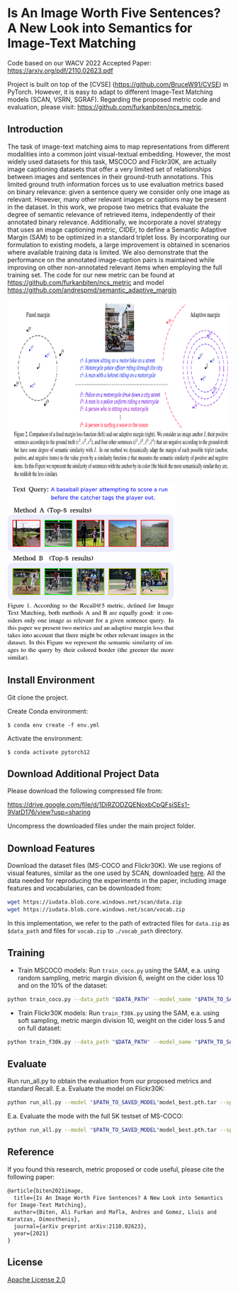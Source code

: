 # Is An Image Worth Five Sentences? A New Look into Semantics for Image-Text Matching

Code based on our WACV 2022 Accepted Paper: https://arxiv.org/pdf/2110.02623.pdf

Project is built on top of the [CVSE] (https://github.com/BruceW91/CVSE) in PyTorch. However, it is easy to adapt to different Image-Text Matching models (SCAN, VSRN, SGRAF). Regarding the proposed metric code and evaluation, please visit:  https://github.com/furkanbiten/ncs_metric.


## Introduction
The task of image-text matching aims to map representations from different modalities into a common joint visual-textual embedding. However, the most widely used datasets for this task, MSCOCO and Flickr30K, are actually image captioning datasets that offer a very limited set of relationships between images and sentences in their ground-truth annotations.
This limited ground truth information forces us to use evaluation metrics based on binary relevance: given a sentence query we consider only one image as relevant. However, many other relevant images or captions may be present in the dataset.
In this work, we propose two metrics that evaluate the degree of semantic relevance of retrieved items, independently of their annotated binary relevance.
Additionally, we incorporate a novel strategy that uses an image captioning metric, CIDEr, to define a Semantic Adaptive Margin (SAM) to be optimized in a standard triplet loss. By incorporating our formulation to existing models, a large improvement is obtained in scenarios where available training data is limited. We also demonstrate that the performance on the annotated image-caption pairs is maintained while improving on other non-annotated relevant items when employing the full training set. The code for our new metric can be found at https://github.com/furkanbiten/ncs_metric and model https://github.com/andrespmd/semantic_adaptive_margin

<a href="url"><img src="paper_images/ITM_fig2.png" align="center" height="400" width="800" ></a>
<p></p>

<a href="url"><img src="paper_images/ITM_fig1.png" align="center" height="400" width="380" ></a>
<p></p>


## Install Environment

Git clone the project.

Create Conda environment:

    $ conda env create -f env.yml

Activate the environment:

    $ conda activate pytorch12
    

## Download Additional Project Data

Please download the following compressed file from: 

https://drive.google.com/file/d/1DiRZODZQENoxbCpQFsiSEs1-9VatD176/view?usp=sharing

Uncompress the downloaded files under the main project folder. 

## Download Features

Download the dataset files (MS-COCO and Flickr30K). We use regions of visual features, similar as the one used by SCAN, downloaded [here](https://github.com/kuanghuei/SCAN). All the data needed for reproducing the experiments in the paper, including image features and vocabularies, can be downloaded from:
```bash
wget https://iudata.blob.core.windows.net/scan/data.zip
wget https://iudata.blob.core.windows.net/scan/vocab.zip
```
In this implementation, we refer to the path of extracted files for `data.zip` as `$data_path` and files for `vocab.zip` to `./vocab_path` directory.

## Training

* Train MSCOCO models:
Run `train_coco.py` using the SAM, e.a. using random sampling, metric margin division 6, weight on the cider loss 10 and on the 10% of the dataset:
```bash
python train_coco.py --data_path "$DATA_PATH" --model_name "$PATH_TO_SAVE" --resume None --val_step 1000 --use_metric --cider_weight 10 --metric_samples random --metric_div 6 --data_percentage 10
```

* Train Flickr30K models:
Run `train_f30k.py` using the SAM, e.a. using soft sampling, metric margin division 10, weight on the cider loss 5 and on full dataset:
```bash
python train_f30k.py --data_path "$DATA_PATH" --model_name "$PATH_TO_SAVE" --resume None --val_step 1000 --use_metric --metric_samples soft --metric_div 10 --cider_weight 5 --data_percentage 100
```

## Evaluate
Run run_all.py to obtain the evaluation from our proposed metrics and standard Recall.
E.a. Evaluate the model on Flickr30K:
```bash
python run_all.py --model "$PATH_TO_SAVED_MODEL"model_best.pth.tar --split test --dataset f30k
```
E.a. Evaluate the mode with the full 5K testset of MS-COCO:
```bash
python run_all.py --model "$PATH_TO_SAVED_MODEL"model_best.pth.tar --split testall --dataset coco
```

## Reference

If you found this research, metric proposed or code useful, please cite the following paper:

```
@article{biten2021image,
  title={Is An Image Worth Five Sentences? A New Look into Semantics for Image-Text Matching},
  author={Biten, Ali Furkan and Mafla, Andres and Gomez, Lluis and Karatzas, Dimosthenis},
  journal={arXiv preprint arXiv:2110.02623},
  year={2021}
}

```

## License

[Apache License 2.0](http://www.apache.org/licenses/LICENSE-2.0)
